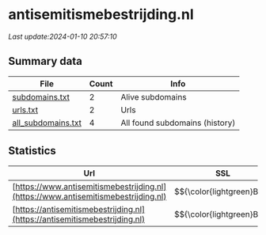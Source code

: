 # antisemitismebestrijding.nl
*Last update:2024-01-10 20:57:10*
## Summary data
| File       | Count | Info |
|------------|-------|------|
|[subdomains.txt](/data/antisemitismebestrijding/subdomains.txt)|2|Alive subdomains|
|[urls.txt](/data/antisemitismebestrijding/urls.txt)|2|Urls|
|[all_subdomains.txt](/data/antisemitismebestrijding/all_subdomains.txt)|4|All found subdomains (history)|
## Statistics
| Url | SSL | Server | Cookie | HSTS | CSP | XFO | XXP | RP | Tech |
|------------|-------|------|------|------|------|------|------|------|------|
|[https://www.antisemitismebestrijding.nl](https://www.antisemitismebestrijding.nl)| $${\color{lightgreen}B}$$ |nginx| |:white_check_mark: |:warning: |:white_check_mark: |:white_check_mark: |:white_check_mark: |HSTS|
|[https://antisemitismebestrijding.nl](https://antisemitismebestrijding.nl)| $${\color{lightgreen}B}$$ |nginx| | | | | |:white_check_mark: |HSTS|